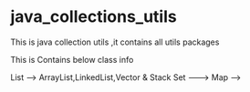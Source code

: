 # java_collections_utils
This is java collection utils ,it contains all utils packages 

This is Contains below class info 

List --> ArrayList,LinkedList,Vector & Stack
Set --->
Map -->
